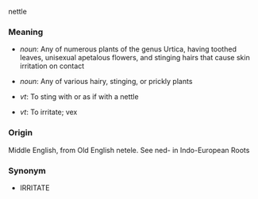 nettle
### Meaning
+ _noun_: Any of numerous plants of the genus Urtica, having toothed leaves, unisexual apetalous flowers, and stinging hairs that cause skin irritation on contact
+ _noun_: Any of various hairy, stinging, or prickly plants

+ _vt_: To sting with or as if with a nettle
+ _vt_: To irritate; vex

### Origin

Middle English, from Old English netele. See ned- in Indo-European Roots

### Synonym

+ IRRITATE


